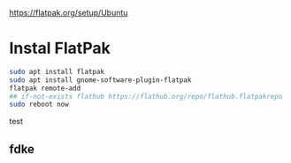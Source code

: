 https://flatpak.org/setup/Ubuntu

# Instal FlatPak

```bash
sudo apt install flatpak
sudo apt install gnome-software-plugin-flatpak
flatpak remote-add 
## if-not-exists flathub https://flathub.org/repo/flathub.flatpakrepo
sudo reboot now
```
test

## fdke